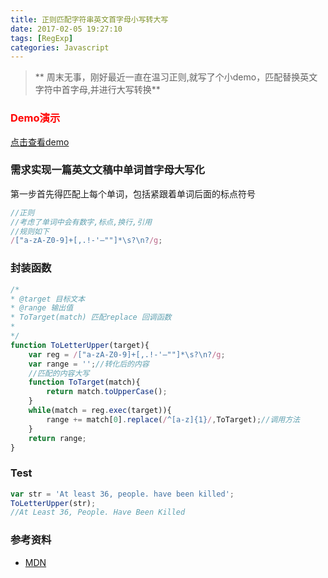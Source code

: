 ```yaml
---
title: 正则匹配字符串英文首字母小写转大写
date: 2017-02-05 19:27:10
tags: [RegExp]
categories: Javascript
---
```

> ** 周末无事，刚好最近一直在温习正则,就写了个小demo，匹配替换英文字符中首字母,并进行大写转换**


<!-- more -->
### <font color="#FF0000">Demo演示</font>
[点击查看demo][3]
### 需求实现一篇英文文稿中单词首字母大写化
第一步首先得匹配上每个单词，包括紧跟着单词后面的标点符号
```javascript
//正则
//考虑了单词中会有数字,标点,换行,引用
//规则如下
/["a-zA-Z0-9]+[,.!-'—""]*\s?\n?/g;
```
### 封装函数
```javascript
/*
* @target 目标文本
* @range 输出值
* ToTarget(match) 匹配replace 回调函数
*
*/
function ToLetterUpper(target){
    var reg = /["a-zA-Z0-9]+[,.!-'—""]*\s?\n?/g;
    var range = '';//转化后的内容
    //匹配的内容大写
    function ToTarget(match){
        return match.toUpperCase();
    }
    while(match = reg.exec(target)){
        range += match[0].replace(/^[a-z]{1}/,ToTarget);//调用方法
    }
    return range;
}
```
### Test
```javascript
var str = 'At least 36, people. have been killed';
ToLetterUpper(str);
//At Least 36, People. Have Been Killed
```
### 参考资料
* [MDN][1]

[1]: https://developer.mozilla.org/zh-CN/docs/Web/JavaScript/Reference/Global_Objects/String/replace
[2]: http://oiukswkar.bkt.clouddn.com/letter.jpg
[3]: https://biyuqi.github.io/demo/src/html/letToUper.html
